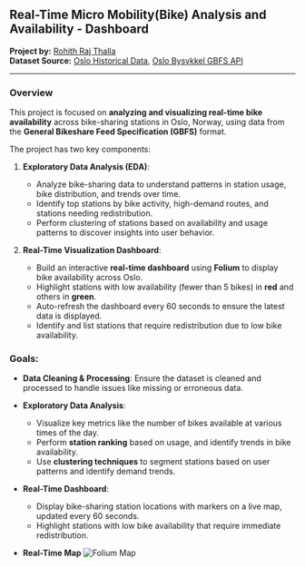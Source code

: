 ## Real-Time Micro Mobility(Bike) Analysis and Availability - Dashboard

**Project by:** [Rohith Raj Thalla](https://github.com/rohithrajthalla)  
**Dataset Source:** [Oslo Historical Data](https://oslobysykkel.no/en/open-data/historical), [Oslo Bysykkel GBFS API](https://gbfs.urbansharing.com/oslobysykkel.no/gbfs.json)  

---

### Overview

This project is focused on **analyzing and visualizing real-time bike availability** across bike-sharing stations in Oslo, Norway, using data from the **General Bikeshare Feed Specification (GBFS)** format. 

The project has two key components:
1. **Exploratory Data Analysis (EDA)**:  
   - Analyze bike-sharing data to understand patterns in station usage, bike distribution, and trends over time.
   - Identify top stations by bike activity, high-demand routes, and stations needing redistribution.
   - Perform clustering of stations based on availability and usage patterns to discover insights into user behavior.

2. **Real-Time Visualization Dashboard**:  
   - Build an interactive **real-time dashboard** using **Folium** to display bike availability across Oslo.
   - Highlight stations with low availability (fewer than 5 bikes) in **red** and others in **green**.
   - Auto-refresh the dashboard every 60 seconds to ensure the latest data is displayed.
   - Identify and list stations that require redistribution due to low bike availability.
   
### Goals:
- **Data Cleaning & Processing**: Ensure the dataset is cleaned and processed to handle issues like missing or erroneous data.
- **Exploratory Data Analysis**:
  - Visualize key metrics like the number of bikes available at various times of the day.
  - Perform **station ranking** based on usage, and identify trends in bike availability.
  - Use **clustering techniques** to segment stations based on user patterns and identify demand trends.
  
- **Real-Time Dashboard**: 
  - Display bike-sharing station locations with markers on a live map, updated every 60 seconds.
  - Highlight stations with low bike availability that require immediate redistribution.

- **Real-Time Map**
![Folium Map](Folium_Map.png)

